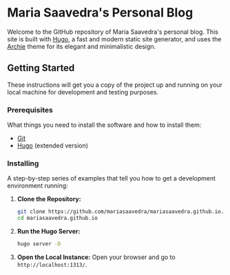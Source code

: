 # Maria Saavedra's Personal Blog

Welcome to the GitHub repository of Maria Saavedra's personal blog. This site is built with [Hugo](https://gohugo.io/), a fast and modern static site generator, and uses the [Archie](https://github.com/athul/archie) theme for its elegant and minimalistic design.

## Getting Started

These instructions will get you a copy of the project up and running on your local machine for development and testing purposes.

### Prerequisites

What things you need to install the software and how to install them:

- [Git](https://git-scm.com/)
- [Hugo](https://gohugo.io/getting-started/installing/) (extended version)

### Installing

A step-by-step series of examples that tell you how to get a development environment running:

1. **Clone the Repository:**
   ```bash
   git clone https://github.com/mariasaavedra/mariasaavedra.github.io.git
   cd mariasaavedra.github.io

2. **Run the Hugo Server:**
    ```bash
    hugo server -D
    
3. **Open the Local Instance:**
    Open your browser and go to `http://localhost:1313/`.